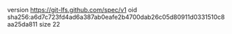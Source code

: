 version https://git-lfs.github.com/spec/v1
oid sha256:a6d7c723fd4ad6a387ab0eafe2b4700dab26c05d80911d0331510c8aa25da811
size 22
